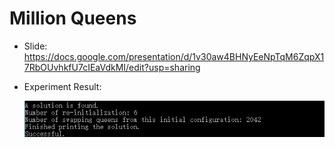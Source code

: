 # Million Queens
- Slide: https://docs.google.com/presentation/d/1v30aw4BHNyEeNpTqM6ZqpX17RbOUvhkfU7cIEaVdkMI/edit?usp=sharing
- Experiment Result:

  ![image](https://github.com/qiaofengmarco/Artificial-Intelligence/raw/master/Lab4-Million%20Queens/result.jpg)
